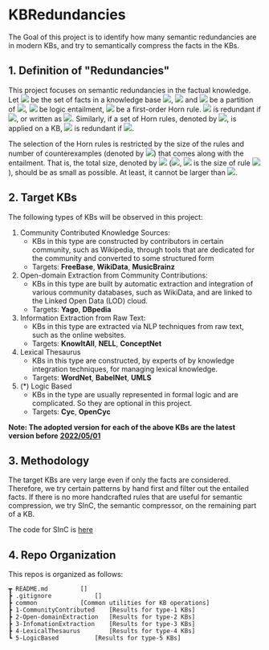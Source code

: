 # KBRedundancies

The Goal of this project is to identify how many semantic redundancies are in modern KBs, and try to semantically compress the facts in the KBs.

## 1. Definition of "Redundancies"

This project focuses on semantic redundancies in the factual knowledge.
Let <img src="https://latex.codecogs.com/svg.latex?\mathcal{F}" /> be the set of facts in a knowledge base <img src="https://latex.codecogs.com/svg.latex?\mathcal{B}" />, <img src="https://latex.codecogs.com/svg.latex?\mathcal{N}" /> and <img src="https://latex.codecogs.com/svg.latex?\mathcal{R}" /> be a partition of <img src="https://latex.codecogs.com/svg.latex?\mathcal{F}" />, <img src="https://latex.codecogs.com/svg.latex?\models" /> be logic entailment, <img src="https://latex.codecogs.com/svg.latex?r" /> be a first-order Horn rule.
<img src="https://latex.codecogs.com/svg.latex?\mathcal{R}" /> is redundant if <img src="https://latex.codecogs.com/svg.latex?\mathcal{N}\land{r}\models\mathcal{R}" />, or written as <img src="https://latex.codecogs.com/svg.latex?\mathcal{N}\models_r\mathcal{R}" />.
Similarly, if a set of Horn rules, denoted by <img src="https://latex.codecogs.com/svg.latex?\mathcal{H}" />, is applied on a KB, <img src="https://latex.codecogs.com/svg.latex?\mathcal{R}" /> is redundant if <img src="https://latex.codecogs.com/svg.latex?\mathcal{N}\models_\mathcal{H}\mathcal{R}" />.

The selection of the Horn rules is restricted by the size of the rules and number of counterexamples (denoted by <img src="https://latex.codecogs.com/svg.latex?\mathcal{C}" />) that comes along with the entailment.
That is, the total size, denoted by <img src="https://latex.codecogs.com/svg.latex?\|\mathcal{H}\|+|\mathcal{N}|+|\mathcal{C}|" /> (<img src="https://latex.codecogs.com/svg.latex?\textstyle\|\mathcal{H}\|=\sum_{r\in\mathcal{H}}|r|" />, <img src="https://latex.codecogs.com/svg.latex?|r|" /> is the size of rule <img src="https://latex.codecogs.com/svg.latex?r" />), should be as small as possible.
At least, it cannot be larger than <img src="https://latex.codecogs.com/svg.latex?|\mathcal{B}|" />.

## 2. Target KBs

The following types of KBs will be observed in this project:

1. Community Contributed Knowledge Sources:
   - KBs in this type are constructed by contributors in certain community, such as Wikipedia, through tools that are dedicated for the community and converted to some structured form
   - Targets: **FreeBase**, **WikiData**, **MusicBrainz**
2. Open-domain Extraction from Community Contributions:
   - KBs in this type are built by automatic extraction and integration of various community databases, such as WikiData, and are linked to the Linked Open Data (LOD) cloud.
   - Targets: **Yago**, **DBpedia**
3. Information Extraction from Raw Text:
   - KBs in this type are extracted via NLP techniques from raw text, such as the online websites.
   - Targets: **KnowItAll**, **NELL**, **ConceptNet**
4. Lexical Thesaurus
   - KBs in this type are constructed, by experts of by knowledge integration techniques, for managing lexical knowledge.
   - Targets: **WordNet**, **BabelNet**, **UMLS**
5. (\*) Logic Based
   - KBs in the type are usually represented in formal logic and are complicated. So they are optional in this project.
   - Targets: **Cyc**, **OpenCyc**

**Note: The adopted version for each of the above KBs are the latest version before** **[2022/05/01](https://)**

## 3. Methodology

The target KBs are very large even if only the facts are considered. Therefore, we try certain patterns by hand first and filter out the entailed facts. If there is no more handcrafted rules that are useful for semantic compression, we try SInC, the semantic compressor, on the remaining part of a KB.

The code for SInC is [here](https://github.com/TramsWang/SInC)

## 4. Repo Organization

This repos is organized as follows:

```
┳ README.md			[]
┣ .gitignore			[]
┣ common			[Common utilities for KB operations]
┣ 1-CommunityContributed	[Results for type-1 KBs]
┣ 2-Open-domainExtraction	[Results for type-2 KBs]
┣ 3-InfomationExtraction	[Results for type-3 KBs]
┣ 4-LexicalThesaurus		[Results for type-4 KBs]
┗ 5-LogicBased			[Results for type-5 KBs]
```
